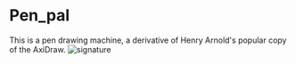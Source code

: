 # Pen_pal
This is a pen drawing machine, a derivative of Henry Arnold's popular copy of the AxiDraw.
![signature](https://github.com/user-attachments/assets/01ab24df-b333-483a-8551-196a8658394c)
